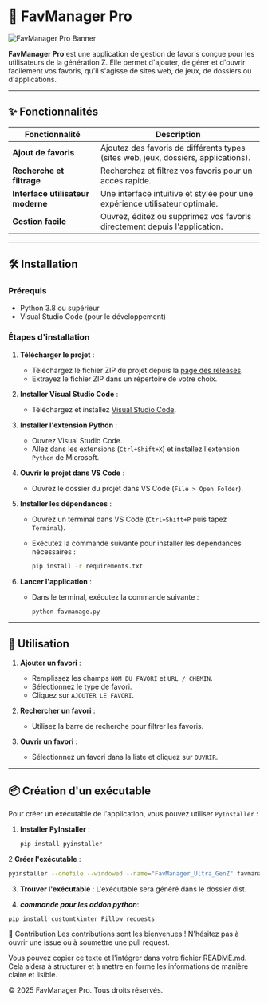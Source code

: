 # 🎯 FavManager Pro

![FavManager Pro Banner](https://via.placeholder.com/800x200/1e1e2e/cdd6f4?text=FavManager+Pro)

**FavManager Pro** est une application de gestion de favoris conçue pour les utilisateurs de la génération Z. Elle permet d'ajouter, de gérer et d'ouvrir facilement vos favoris, qu'il s'agisse de sites web, de jeux, de dossiers ou d'applications.

---

## ✨ Fonctionnalités

| Fonctionnalité | Description |
|---------------|-------------|
| **Ajout de favoris** | Ajoutez des favoris de différents types (sites web, jeux, dossiers, applications). |
| **Recherche et filtrage** | Recherchez et filtrez vos favoris pour un accès rapide. |
| **Interface utilisateur moderne** | Une interface intuitive et stylée pour une expérience utilisateur optimale. |
| **Gestion facile** | Ouvrez, éditez ou supprimez vos favoris directement depuis l'application. |

---

## 🛠 Installation

### Prérequis

- Python 3.8 ou supérieur
- Visual Studio Code (pour le développement)

### Étapes d'installation

1. **Télécharger le projet** :
   - Téléchargez le fichier ZIP du projet depuis la [page des releases](https://github.com/Scripteur95/favmanage/releases).
   - Extrayez le fichier ZIP dans un répertoire de votre choix.

2. **Installer Visual Studio Code** :
   - Téléchargez et installez [Visual Studio Code](https://code.visualstudio.com/).

3. **Installer l'extension Python** :
   - Ouvrez Visual Studio Code.
   - Allez dans les extensions (`Ctrl+Shift+X`) et installez l'extension `Python` de Microsoft.

4. **Ouvrir le projet dans VS Code** :
   - Ouvrez le dossier du projet dans VS Code (`File > Open Folder`).

5. **Installer les dépendances** :
   - Ouvrez un terminal dans VS Code (`Ctrl+Shift+P` puis tapez `Terminal`).
   - Exécutez la commande suivante pour installer les dépendances nécessaires :

     ```bash
     pip install -r requirements.txt
     ```

6. **Lancer l'application** :
   - Dans le terminal, exécutez la commande suivante :

     ```bash
     python favmanage.py
     ```

---

## 🚀 Utilisation

1. **Ajouter un favori** :
   - Remplissez les champs `NOM DU FAVORI` et `URL / CHEMIN`.
   - Sélectionnez le type de favori.
   - Cliquez sur `AJOUTER LE FAVORI`.

2. **Rechercher un favori** :
   - Utilisez la barre de recherche pour filtrer les favoris.

3. **Ouvrir un favori** :
   - Sélectionnez un favori dans la liste et cliquez sur `OUVRIR`.

---

## 📦 Création d'un exécutable

Pour créer un exécutable de l'application, vous pouvez utiliser `PyInstaller` :

1. **Installer PyInstaller** :

   ```bash
   pip install pyinstaller
2 **Créer l'exécutable** :

```bash
pyinstaller --onefile --windowed --name="FavManager_Ultra_GenZ" favmanage.py
```

3. **Trouver l'exécutable** :
L'exécutable sera généré dans le dossier dist.

4. ***commande pour les addon python***:

```
pip install customtkinter Pillow requests
``` 
   
🤝 Contribution
Les contributions sont les bienvenues ! N'hésitez pas à ouvrir une issue ou à soumettre une pull request.

Vous pouvez copier ce texte et l'intégrer dans votre fichier README.md. Cela aidera à structurer et à mettre en forme les informations de manière claire et lisible.


© 2025 FavManager Pro. Tous droits réservés.

